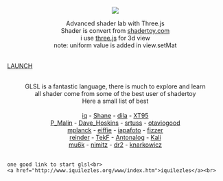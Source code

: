 <p align="center"><a href="http://lo-th.github.io/Shader.lab/"><img src="http://lo-th.github.io/Shader.lab/textures/logo.png"/></a></p>
<p align="center">Advanced shader lab with Three.js<br>
Shader is convert from <a href="https://www.shadertoy.com/">shadertoy.com</a><br>
i use <a href="https://github.com/mrdoob/three.js/tree/dev">three.js</a> for 3d view <br>
note: uniform value is added in view.setMat <br><br>

<a href="http://lo-th.github.io/Shader.lab/">LAUNCH</a><br><br></p>


<p align="center">
    GLSL is a fantastic language, there is much to explore and learn<br>
    all shader come from some of the best user of shadertoy<br>
    Here a small list of best <br><br>
    <a href="https://www.shadertoy.com/user/iq">iq</a> - <a href="https://www.shadertoy.com/user/Shane">Shane</a> - <a href="https://www.shadertoy.com/user/dila">dila</a> - <a href="https://www.shadertoy.com/user/XT95">XT95</a><br>
    <a href="https://www.shadertoy.com/user/P_Malin">P_Malin</a> - <a href="https://www.shadertoy.com/user/Dave_Hoskins">Dave_Hoskins</a> - <a href="https://www.shadertoy.com/user/srtuss">srtuss</a> - <a href="https://www.shadertoy.com/user/otaviogood">otaviogood</a><br>
    <a href="https://www.shadertoy.com/user/mplanck">mplanck</a> - <a href="https://www.shadertoy.com/user/eiffie">eiffie</a> - <a href="https://www.shadertoy.com/user/iapafoto">iapafoto</a> - <a href="https://www.shadertoy.com/user/fizzer">fizzer</a><br>
    <a href="https://www.shadertoy.com/user/reinder">reinder</a> - <a href="https://www.shadertoy.com/user/TekF">TekF</a> - <a href="https://www.shadertoy.com/user/Antonalog">Antonalog</a> - <a href="https://www.shadertoy.com/user/Kali">Kali</a><br>
    <a href="https://www.shadertoy.com/user/mu6k">mu6k</a> - <a href="https://www.shadertoy.com/user/nimitz">nimitz</a> - <a href="https://www.shadertoy.com/user/dr2">dr2</a> - <a href="https://www.shadertoy.com/user/knarkowicz">knarkowicz</a><br><br>

    one good link to start glsl<br>
    <a href="http://www.iquilezles.org/www/index.htm">iquilezles</a><br>
</p>
